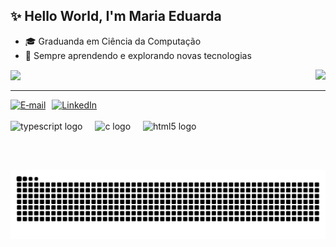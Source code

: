 <h2 align="left">✨ Hello World, I'm Maria Eduarda</h2>

- 🎓 Graduanda em Ciência da Computação  
- 🧠 Sempre aprendendo e explorando novas tecnologias  

<!-- Container flex para Cypher e stats lado a lado -->
<div style="display: flex; align-items: center; justify-content: space-between;">

  <!-- Cypher gif alinhado à esquerda -->

<img align="right" src="https://media.tenor.com/LMS7EIU6ps8AAAAj/cypher-valorant.gif" width="300">

<div align="center">
  <img height="180em" src="https://github-readme-stats.vercel.app/api?username=dudavidal&show_icons=true&title_color=c2b280&icon_color=8b5e3c&text_color=4b3621&bg_color=fffaf0&border_color=8b5e3c"/>
</div>

</div>

<hr>

<!-- Container flex para email e linkedin lado a lado -->
<div style="display: flex; gap: 10px;">

  <a href="mailto:dudavmbrito@gmail.com">
    <img src="https://img.shields.io/badge/E‑mail-8B5E3C?style=for-the-badge&logo=gmail&logoColor=ffffff" alt="E‑mail" />
  </a>

  <a href="https://www.linkedin.com/in/maria-eduarda-vidal-66b95b354/">
    <img src="https://img.shields.io/badge/LinkedIn-8B5E3C?style=for-the-badge&logo=linkedin&logoColor=ffffff" alt="LinkedIn" />
  </a>

</div>

<br clear="both">

<!-- Tech stack -->
<div align="left">
  <img src="https://cdn.jsdelivr.net/gh/devicons/devicon/icons/typescript/typescript-original.svg" height="30" alt="typescript logo" />
  <img width="12" />
  <img src="https://cdn.jsdelivr.net/gh/devicons/devicon/icons/c/c-original.svg" height="30" alt="c logo" />
  <img width="12" />
  <img src="https://cdn.jsdelivr.net/gh/devicons/devicon/icons/html5/html5-original.svg" height="30" alt="html5 logo" />
</div>

<br><br>

<!-- Snake animation -->
<div align="center">
  <img src="https://raw.githubusercontent.com/dudavidal/dudavidal/output/snake.svg" alt="Snake animation" />
</div>

